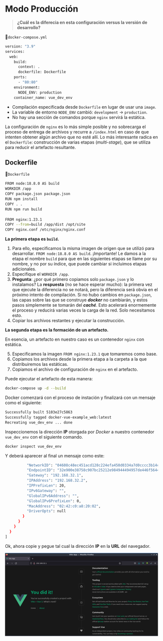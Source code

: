 # Modo Producción

>**¿Cuál es la diferecia en esta configuración versus la versión de desarrollo?**

📃`docker-compose.yml`
```sh
version: "3.9"
services:
  web:
    build:
      context: .
      dockerfile: Dockerfile
    ports:
      - "80:80"
    environment:
      NODE_ENV: production
    container_name: vue_dev_env
```
- Compilación especificada desde `Dockerfile` en lugar de usar una `image`.
- La variable de entorno `NODE_ENV` cambió: `development` -> `production`.
- No hay una sección de comandos porque `nginx` servirá la estática.

La configuración de `nginx` es lo más simple posible y no sobrecarga el proceso de entrega de archivos y recurre a `/index.html` en caso de que intenten obtener algún archivo que no esté allí. Lo más interesante radica en el `Dockerfile`: construcción de varias etapas (_multi-stage_), que se utiliza para reducir el artefacto resultante.

## Dockerfile
📃`Dockerfile`
```sh
FROM node:18.8.0 AS build
WORKDIR /app
COPY package.json package.json
RUN npm install
COPY . .
RUN npm run build

FROM nginx:1.23.1
COPY --from=build /app/dist /opt/site
COPY nginx.conf /etc/nginx/nginx.conf
```

**La primera etapa es `build`.**

1. Para ello, especificamos la misma imagen de origen que se utilizó para desarrollar. `FROM node:18.8.0 AS build`. ¡Importante! Le damos a la etapa el nombre `build` para que en las siguientes etapas se llame por su nombre, y no por su índice, que puede cambiar si incluimos etapas adicionales.
2. Especifique el `WORKDIR /app`.
3. **Pregunta**: ¿por qué primero copiamos solo `package.json` y lo instalamos? La **respuesta** (no se hace esperar mucho): la primera vez que ejecute la diferencia no se notará, pero la diferencia será obvia en el próximo intento de compilación. Si no hubo cambios en `package.json`, las capas sobre las que se construye _**docker**_ no cambiarán, y estos pasos simplemente se tomarán del _**caché**_. Esto acelerará enormemente el proceso y reducirá varias veces la carga de la red. Solo necesitamos esto.
4. Copiar los archivos restantes y ejecutar la construcción.

**La segunda etapa es la formación de un artefacto.**

En esencia, un artefacto en nuestro caso es un contenedor `nginx` con estática.

5. Especificamos la imagen `FROM nginx:1.23.1` que tomaremos como base.
6. Copiamos los archivos desde la primera etapa a la carpeta a la que distribuiremos las estáticas.
7. Copiamos el archivo de configuración de `nginx` en el artefacto.

Puede ejecutar el artefacto de esta manera:

```sh
docker-compose up -d --build
```

Docker comenzará con el proceso de instación y finalizará con un mensaje como el siguiente:

```sh
Successfully built 5103e27c5863
Successfully tagged docker-vue-example_web:latest
Recreating vue_dev_env ... done
```

Inspeccionemos la dirección **IP** otorgada por _Docker_ a nuestro contenedor `vue_dev_env` con el siguiente comando.

```sh
docker inspect vue_dev_env
```

Y deberá aparecer al final un mensaje como este:

```sh
          "NetworkID": "04608c48ec451acd128c224efa450d0334a7d0cccc3b14c2ec760b1d2c8bc4dc",
          "EndpointID": "32e900e38758c907bc25212e984944494957de446f5644c7799bc74c51696b9d",
          "Gateway": "192.168.32.1",
          "IPAddress": "192.168.32.2",
          "IPPrefixLen": 20,
          "IPv6Gateway": "",
          "GlobalIPv6Address": "",
          "GlobalIPv6PrefixLen": 0,
          "MacAddress": "02:42:c0:a8:20:02",
          "DriverOpts": null
        }
      }
    }
  }
]
```

Ok, ahora copie y pegue tal cual la dirección **IP** en la **URL** del navegador.

![production](./img/production.png)

